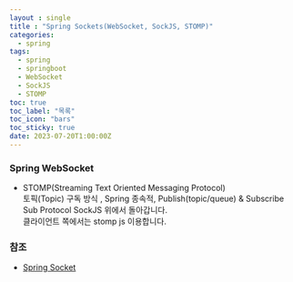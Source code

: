 ```yaml
---
layout : single
title : "Spring Sockets(WebSocket, SockJS, STOMP)"
categories:
  - spring
tags:
  - spring
  - springboot
  - WebSocket
  - SockJS
  - STOMP
toc: true
toc_label: "목록"
toc_icon: "bars"
toc_sticky: true
date: 2023-07-20T1:00:00Z
---
```


### Spring WebSocket 

- STOMP(Streaming Text Oriented Messaging Protocol)   
토픽(Topic) 구독 방식 , Spring 종속적, Publish(topic/queue) & Subscribe   
Sub Protocol SockJS 위에서 돌아갑니다.      
클라이언트 쪽에서는 stomp js 이용합니다.    


### 참조
- [Spring Socket](https://www.youtube.com/watch?v=gQyRxPjssWg&ab_channel=%40%EC%8B%9C%EC%BD%94-%EC%8B%9C%EB%8B%88%EC%96%B4%EC%BD%94%EB%94%A9)
